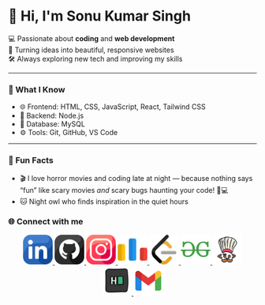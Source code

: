 # 👋 Hi, I'm Sonu Kumar Singh

💻 Passionate about **coding** and **web development**  
🚀 Turning ideas into beautiful, responsive websites  
🛠️ Always exploring new tech and improving my skills  

---

### 🧠 What I Know

- 🌐 Frontend: HTML, CSS, JavaScript, React, Tailwind CSS  
- 🧱 Backend: Node.js 
- 💾 Database: MySQL  
- ⚙️ Tools: Git, GitHub, VS Code 

---

### 🧩 Fun Facts

- 🎬 I love horror movies and coding late at night — because nothing says “fun” like scary movies *and* scary bugs haunting your code! 👻💻  
- 🐱 Night owl who finds inspiration in the quiet hours



### 🌐 Connect with me

<p align="center">
  <a href="https://www.linkedin.com/in/sonu-kumar-singh-9729bb328" target="_blank" rel="noreferrer">
    <img src="linkedin_icon.png" alt="LinkedIn" width="60" />
  </a>

  <a href="https://github.com/codedBySonu" target="_blank" rel="noreferrer">
    <img src="github_icon.png" alt="github" width="60"  />
  </a>

  <a href="https://www.instagram.com/_dumbsonu" target="_blank" rel="noreferrer">
    <img src="instagram_icon.png" alt="Instagram" width="60" />
  </a>
  
  <a href="https://codeforces.com/profile/sonukumarsingh.5087" target="_blank" rel="noreferrer">
    <img src="code-forces_icon.png" alt="Codeforces" width="60"  />
  </a>

  <a href="https://leetcode.com/codedBySonu" target="_blank" rel="noreferrer">
    <img src="leetcode_icon.png" alt="LeetCode" width="60"  />
  </a>

  <a href="https://auth.geeksforgeeks.org/user/24cd3uwii/profile" target="_blank" rel="noreferrer">
    <img src="gfg.png" alt="GeeksforGeeks" width="60" />
  </a>

  <a href="https://www.codechef.com/users/codedBySonu" target="_blank" rel="noreferrer">
    <img src="icons8-codechef-400.png" alt="CodeChef" width="60" />
  </a>

   <a href="https://www.hackerrank.com/profile/24cd3043" target="_blank" rel="noreferrer">
    <img src="icons8-hackerrank-480.png" alt="HackerRank" width="60" />
  </a>

  <a href="[sonukumarsingh.5087@gmail.com](mailto:sonukumarsingh.5087@gmail.com)" target="_blank" rel="noreferrer">
    <img src="icons8-gmail-480.png" alt="E-mail" width="60" />
  </a>

  
</p>
